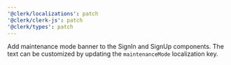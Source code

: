 ```yaml
---
'@clerk/localizations': patch
'@clerk/clerk-js': patch
'@clerk/types': patch
---
```


Add maintenance mode banner to the SignIn and SignUp components. The text can be customized by updating the `maintenanceMode` localization key.
